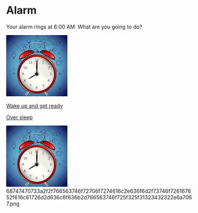 # Alarm

Your alarm rings at 6:00 AM. What are you going to do?

![Ring Ring][Alarm]

[Alarm]:68747470733a2f2f766563746f72706f7274616c2e636f6d2f73746f726167652f616c61726d2d636c6f636b2d766563746f725f325f31323432322e6a7067.png


[Wake up and get ready](simulations/school.md)

[Over sleep](simulations/late-to-school.md)


![Alarm]: 68747470733a2f2f766563746f72706f7274616c2e636f6d2f73746f726167652f616c61726d2d636c6f636b2d766563746f725f325f31323432322e6a7067.png
